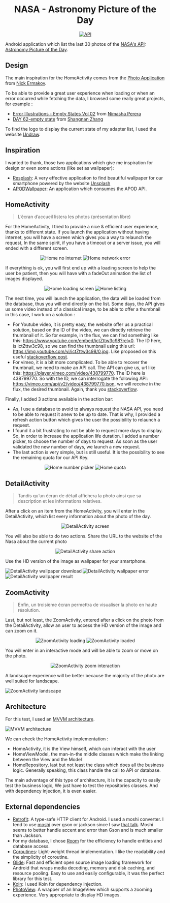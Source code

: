 <h1 align="center">NASA - Astronomy Picture of the Day</h1>

<p align="center">
  <a href="https://android-arsenal.com/api?level=21"><img alt="API" src="https://img.shields.io/badge/API-21%2B-brightgreen.svg?style=flat"/></a>
</p>

Android application which list the last 30 photos of the [NASA's API](https://api.nasa.gov/): [Astronomy Picture of the Day](https://github.com/nasa/apod-api#docs-).


## Design

The main inspiration for the HomeActivity comes from the [Photo Application](https://www.behance.net/gallery/104945199/Photo-Application?tracking_source=search_projects_recommended%7Capplication%20photo) from [Nick Ermakov](https://www.behance.net/extezerofficial).

To be able to provide a great user experience when loading or when an error occurred while fetching the data, I browsed some really great projects, for example :
- [Error Illustrations - Empty States Vol 02](https://www.behance.net/gallery/57693817/Error-Illustrations-Empty-States-Vol-02?tracking_source=search_projects_recommended%7CAndroid%20empty%20state) from [Nimasha Perera](https://www.behance.net/nimashasperera) 
- [DAY 62-empty state](https://www.behance.net/gallery/53698651/DAY-62-empty-state) from [Shangnan Zhang](https://www.behance.net/Zhangshangnan)

To find the logo to display the current state of my adapter list, I used the website [Undraw](https://undraw.co/).


## Inspiration

I wanted to thank, those two applications which give me inspiration for design or even some actions (like set as wallpaper):
- [Resplash](https://github.com/b-lam/Resplash): A very effective application to find beautiful wallpaper for our smartphone powered by the website [Unsplash](https://unsplash.com/)
- [APODWallpaper](https://github.com/JakeSteam/APODWallpaper): An application which consumes the APOD API. 


## HomeActivity

> L’écran d’accueil listera les photos (présentation libre)

For the HomeActivity, I tried to provide a nice & efficient user experience, thanks to different state. If you launch the application without having internet, you will have a screen which gives you a way to relaunch 
the request, In the same spirit, if you have a timeout or a server issue, you will ended with a different screen. 

<div align="center">

![Home no internet](https://github.com/1ud0v1c/nasa-apod/blob/main/data/home/home_no_internet.png)
![Home network error](https://github.com/1ud0v1c/nasa-apod/blob/main/data/home/home_network_error.png)

</div>

If everything is ok, you will first end up with a loading screen to help the user be patient, then you will have with a fadeOut animation the list of images displayed. 

<div align="center">

![Home loading screen](https://github.com/1ud0v1c/nasa-apod/blob/main/data/home/home_loading.png)
![Home listing](https://github.com/1ud0v1c/nasa-apod/blob/main/data/home/home_listing.png)

</div>

The next time, you will launch the application, the data will be loaded from the database, thus you will end directly on the list. Some days, the API gives us some video instead of a classical image, 
to be able to offer a thumbnail in this case, I work on a solution : 
- For Youtube video, it is pretty easy, the website offer us a practical solution, based on the ID of the video, we can directly retrieve the thumbnail of it. So for example, in the flux, we can find something like 
this: https://www.youtube.com/embed/ictZttw3c98?rel=0. The ID here, is ictZttw3c98, so we can find the thumbnail using this url: https://img.youtube.com/vi/ictZttw3c98/0.jpg. Like proposed on this 
useful [stackoverflow post](https://stackoverflow.com/questions/8841159/how-to-make-youtube-video-thumbnails-in-android/8842839#8842839).
- For vimeo, it is a bit more complicated. To be able to recover the thumbnail, we need to make an API call. The API can give us, url like this: https://player.vimeo.com/video/438799770. The ID here is 438799770. So 
with the ID, we can interrogate the following API: https://vimeo.com/api/v2/video/438799770.json, we will receive in the flux, the desired thumbnail. Again, thank you [stackoverflow](https://stackoverflow.com/questions/1361149/get-img-thumbnails-from-vimeo).

Finally, I added 3 actions available in the action bar: 
- As, I use a database to avoid to always request the NASA API, you need to be able to request it anew to be up to date. That is why, I provided a refresh action button which gives the user the possibility to relaunch 
a request.
- I found it a bit frustrating to not be able to request more days to display. So, in order to increase the application life duration. I added a number picker, to choose the number of days to request. As soon as the 
user validated the new number of days, we launch a new request.
- The last action is very simple, but is still useful. It is the possibility to see the remaining quota for our API Key.

<div align="center">

![Home number picker](https://github.com/1ud0v1c/nasa-apod/blob/main/data/home/home_number_of_days_to_fetch.png)
![Home quota](https://github.com/1ud0v1c/nasa-apod/blob/main/data/home/home_quota.png)

</div>


## DetailActivity

> Tandis qu’un écran de détail affichera la photo ainsi que sa description et les informations relatives. 

After a click on an item from the HomeActivity, you will enter in the DetailActivity, which list every information about the photo of the day.

<div align="center">

![DetailActivity screen](https://github.com/1ud0v1c/nasa-apod/blob/main/data/detail/detail_display.png)

</div>

You will also be able to do two actions. Share the URL to the website of the Nasa about the current photo 

<div align="center">

![DetailActivity share action](https://github.com/1ud0v1c/nasa-apod/blob/main/data/detail/detail_share_action.png)

</div>

Use the HD version of the image as wallpaper for your smartphone. 

![DetailActivity wallpaper download](https://github.com/1ud0v1c/nasa-apod/blob/main/data/detail/detail_wallpaper_progress.png)
![DetailActivity wallpaper error](https://github.com/1ud0v1c/nasa-apod/blob/main/data/detail/detail_wallpaper_error.png)
![DetailActivity wallpaper result](https://github.com/1ud0v1c/nasa-apod/blob/main/data/detail/detail_wallpaper_result.png)


## ZoomActivity

> Enfin, un troisième écran permettra de visualiser la photo en haute résolution.

Last, but not least, the ZoomActivity, entered after a click on the photo from the DetailActivity, allow an user to access the HD version of the image and can zoom on it.

<div align="center">

![ZoomActivity loading](https://github.com/1ud0v1c/nasa-apod/blob/main/data/zoom/zoom_loading.png)
![ZoomActivity loaded](https://github.com/1ud0v1c/nasa-apod/blob/main/data/zoom/zoom_loaded.png)

</div>

You will enter in an interactive mode and will be able to zoom or move on the photo.

<div align="center">

![ZoomActivity zoom interaction](https://github.com/1ud0v1c/nasa-apod/blob/main/data/zoom/zoom_interaction.png)

</div>

A landscape experience will be better because the majority of the photo are well suited for landscape.

![ZoomActivity landscape](https://github.com/1ud0v1c/nasa-apod/blob/main/data/zoom/zoom_landscape.png)


## Architecture 

For this test, I used an [MVVM architecture](https://developer.android.com/jetpack/guide).

![MVVM architecture](https://github.com/1ud0v1c/nasa-apod/blob/main/data/mvvm-architecture.png)

We can check the HomeActivity implementation :
- HomeActivity, it is the View himself, which can interact with the user
- HomeViewModel, the man-in-the middle classes which make the linking between the View and the Model
- HomeRepository, last but not least the class which does all the business logic. Generally speaking, this class handle the call to API or database.

The main advantage of this type of architecture, it is the capacity to easily test the business logic, We just have to test the repositories classes. 
And with dependency injection, it is even easier.


## External dependencies

- [Retrofit](https://github.com/square/retrofit): A type-safe HTTP client for Android. I used a moshi converter. I tend to use [moshi](https://github.com/square/moshi) over gson or jackson 
since I saw [that talk](https://www.youtube.com/watch?time_continue=2526&v=1PwdqkKDCSo&feature=emb_logo). Moshi seems to better handle accent and error than Gson and is much smaller 
than Jackson. 
- For my database, I chose [Room](https://developer.android.com/topic/libraries/architecture/room) for the efficiency to handle entities and database access.
- [Coroutines](https://kotlinlang.org/docs/reference/coroutines-overview.html): Light-weight thread implementation. I like the readability and the simplicity of coroutine.
- [Glide](https://github.com/bumptech/glide): Fast and efficient open source image loading framework for Android that wraps media decoding, memory and disk caching, and resource pooling. 
Easy to use and easily configurable, it was the perfect library for this test.
- [Koin](https://github.com/InsertKoinIO/koin): I used Koin for dependency injection.
- [PhotoView](https://github.com/chrisbanes/PhotoView): A wrapper of an ImageView which supports a zooming experience. Very appropriate to display HD images.
